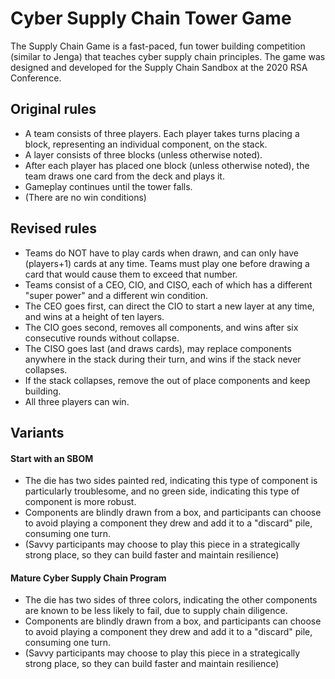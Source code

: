 # Cyber Supply Chain Tower Game
The Supply Chain Game is a fast-paced, fun tower building competition (similar to Jenga) that teaches cyber supply chain principles. The game was designed and developed for the Supply Chain Sandbox at the 2020 RSA Conference. 

## Original rules
* A team consists of three players. Each player takes turns placing a block, representing an individual component, on the stack.
* A layer consists of three blocks (unless otherwise noted). 
* After each player has placed one block (unless otherwise noted), the team draws one card from the deck and plays it.
* Gameplay continues until the tower falls.
* (There are no win conditions)

## Revised rules
* Teams do NOT have to play cards when drawn, and can only have (players+1) cards at any time. Teams must play one before drawing a card that would cause them to exceed that number.
* Teams consist of a CEO, CIO, and CISO, each of which has a different "super power" and a different win condition.
* The CEO goes first, can direct the CIO to start a new layer at any time, and wins at a height of ten layers.
* The CIO goes second, removes all components, and wins after six consecutive rounds without collapse.
* The CISO goes last (and draws cards), may replace components anywhere in the stack during their turn, and wins if the stack never collapses.
* If the stack collapses, remove the out of place components and keep building.
* All three players can win.

## Variants
#### Start with an SBOM
* The die has two sides painted red, indicating this type of component is particularly troublesome, and no green side, indicating this type of component is more robust.
* Components are blindly drawn from a box, and participants can choose to avoid playing a component they drew and add it to a "discard" pile, consuming one turn.
* (Savvy participants may choose to play this piece in a strategically strong place, so they can build faster and maintain resilience)

#### Mature Cyber Supply Chain Program
* The die has two sides of three colors, indicating the other components are known to be less likely to fail, due to supply chain diligence. 
* Components are blindly drawn from a box, and participants can choose to avoid playing a component they drew and add it to a "discard" pile, consuming one turn.
* (Savvy participants may choose to play this piece in a strategically strong place, so they can build faster and maintain resilience)
